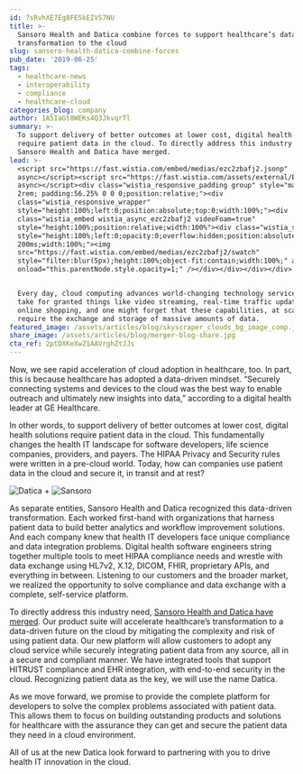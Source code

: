 ```yaml
---
id: 7sRvhXE7Eg8FE5kEIVS7NU
title: >-
  Sansoro Health and Datica combine forces to support healthcare’s data-driven
  transformation to the cloud
slug: sansoro-health-datica-combine-forces
pub_date: '2019-06-25'
tags:
  - healthcare-news
  - interoperability
  - compliance
  - healthcare-cloud
categories_blog: company
author: 1A5IaGt8WEKs4Q3JkvqrTl
summary: >-
  To support delivery of better outcomes at lower cost, digital health solutions
  require patient data in the cloud. To directly address this industry need,
  Sansoro Health and Datica have merged.
lead: >-
  <script src="https://fast.wistia.com/embed/medias/ezc2zbafj2.jsonp"
  async></script><script src="https://fast.wistia.com/assets/external/E-v1.js"
  async></script><div class="wistia_responsive_padding group" style="margin-top:
  2rem; padding:56.25% 0 0 0;position:relative;"><div
  class="wistia_responsive_wrapper"
  style="height:100%;left:0;position:absolute;top:0;width:100%;"><div
  class="wistia_embed wistia_async_ezc2zbafj2 videoFoam=true"
  style="height:100%;position:relative;width:100%"><div class="wistia_swatch"
  style="height:100%;left:0;opacity:0;overflow:hidden;position:absolute;top:0;transition:opacity
  200ms;width:100%;"><img
  src="https://fast.wistia.com/embed/medias/ezc2zbafj2/swatch"
  style="filter:blur(5px);height:100%;object-fit:contain;width:100%;" alt=""
  onload="this.parentNode.style.opacity=1;" /></div></div></div></div>


  Every day, cloud computing advances world-changing technology services. We
  take for granted things like video streaming, real-time traffic updates; and
  online shopping, and one might forget that these capabilities, at scale,
  require the exchange and storage of massive amounts of data. 
featured_image: /assets/articles/blog/skyscraper_clouds_bg_image_comp.jpg
share_image: /assets/articles/blog/merger-blog-share.jpg
cta_ref: 2ptDXKeXwZ1AAVrghZtJJs
---
```

Now, we see rapid acceleration of cloud adoption in healthcare, too. In part, this is because healthcare has adopted a data-driven mindset. “Securely connecting systems and devices to the cloud was the best way to enable outreach and ultimately new insights into data,” according to a digital health leader at GE Healthcare.

In other words, to support delivery of better outcomes at lower cost, digital health solutions require patient data in the cloud. This fundamentally changes the health IT landscape for software developers, life science companies, providers, and payers. The HIPAA Privacy and Security rules were written in a pre-cloud world. Today, how can companies use patient data in the cloud and secure it, in transit and at rest?

<span class="float-left"><img class="logo-size--medium" src="https:/assets/articles/blog/logo.svg?fm=png&amp;fit=scale&amp;h=80" alt="Datica"> + <img class="logo-size--small" src="https:/assets/articles/blog/sansoro-logo-horiz.svg?fm=png&amp;fit=scale&amp;h=80" alt="Sansoro"></span> 

As separate entities, Sansoro Health and Datica recognized this data-driven transformation. Each worked first-hand with organizations that harness patient data to build better analytics and workflow improvement solutions. And each company knew that health IT developers face unique compliance and data integration problems. Digital health software engineers string together multiple tools to meet HIPAA compliance needs and wrestle with data exchange using HL7v2, X.12, DICOM, FHIR, proprietary APIs, and everything in between. Listening to our customers and the broader market, we realized the opportunity to solve compliance and data exchange with a complete, self-service platform. 

To directly address this industry need, [Sansoro Health and Datica have merged](/press-release/sansoro-health-datica-announce-merger). Our product suite will accelerate healthcare’s transformation to a data-driven future on the cloud by mitigating the complexity and risk of using patient data. Our new platform will allow customers to adopt any cloud service while securely integrating patient data from any source, all in a secure and compliant manner. We have integrated tools that support HITRUST compliance and EHR integration, with end-to-end security in the cloud. Recognizing patient data as the key, we will use the name Datica.

As we move forward, we promise to provide the complete platform for developers to solve the complex problems associated with patient data. This allows them to focus on building outstanding products and solutions for healthcare with the assurance they can get and secure the patient data they need in a cloud environment.

All of us at the new Datica look forward to partnering with you to drive health IT innovation in the cloud.
  